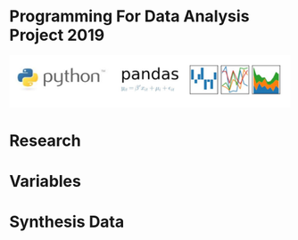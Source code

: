 # Programming For Data Analysis Project 2019

![Image](Images/pythonpandas.JPG "Image")

# Research

# Variables

# Synthesis Data

